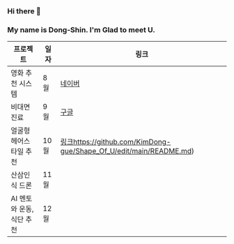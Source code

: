 ### Hi there 👋
### My name is Dong-Shin. I'm Glad to meet U.

<!--
**KimDong-gue/KimDong-gue** is a ✨ _special_ ✨ repository because its `README.md` (this file) appears on your GitHub profile.

Here are some ideas to get you started:

- 🔭 I’m currently working on ...
- 🌱 I’m currently learning AI,DeepLearning
- 👯 I’m looking to collaborate on ...
- 🤔 I’m looking for help with ...
- 💬 Ask me about ...
- 📫 How to reach me: ...
- 😄 Pronouns: ...
- ⚡ Fun fact: ...
-->

프로젝트  | 일자 | 링크
---------  | ----|-----
영화 추천 시스템 | 8월 | [네이버](http://www.naver.com)
비대면 진료 | 9월 | [구글](http://www.google.com)
얼굴형 헤어스타일 추천 | 10월 | [링크](https://github.com/KimDong-gue/Shape_Of_U/edit/main/README.md)https://github.com/KimDong-gue/Shape_Of_U/edit/main/README.md)
산삼인식 드론 | 11월 | 
AI 멘토와 운동,식단 추천 | 12월 |  
